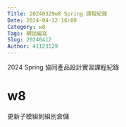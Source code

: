 ```yaml
---
Title: 20240329w8 Spring 課程紀錄
Date: 2024-04-12 16:00
Category: w8
Tags: 網誌編寫
Slug: 20240412
Author: 41123129
---
```


2024 Spring 協同產品設計實習課程紀錄

<!-- PELICAN_END_SUMMARY -->

# w8
更新子模組到組別倉儲





